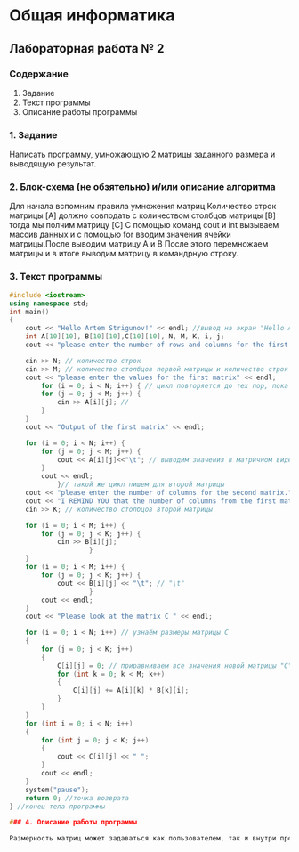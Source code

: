 # Общая информатика

## Лабораторная работа № 2

### Содержание

1. Задание
2. Текст программы
3. Описание работы программы

### 1. Задание

Написать программу, умножающую 2 матрицы заданного размера и выводящую результат.

### 2. Блок-схема (не обзятельно) и/или описание алгоритма
 Для начала вспомним правила умножения матриц Количество строк матрицы [A] должно совподать с количеством столбцов матрицы [B] тогда мы полчим матрицу [C]
С помощью команд cout и int вызываем массив данных и с помощью for вводим значения ячейки матрицы.После выводим матрицу А и В После этого перемножаем матрицы и в итоге выводим матрицу в командрную строку.

### 3. Текст программы

```c++
#include <iostream>
using namespace std;
int main()
{
	cout << "Hello Artem Strigunov!" << endl; //вывод на экран "Hello Artem Strigunov!" и переход на следующую строчку(<endl)
	int A[10][10], B[10][10],C[10][10], N, M, K, i, j;
	cout << "please enter the number of rows and columns for the first matrix" << endl;

	cin >> N; // количество строк 
	cin >> M; // количество столбцов первой матрицы и количество строк второй мтрицы 
	cout << "please enter the values for the first matrix" << endl;
		for (i = 0; i < N; i++) { // цикл повторяется до тех пор, пока условное значение не станет false. 
		for (j = 0; j < M; j++) {
			cin >> A[i][j]; // 
		}
	}
	cout << "Output of the first matrix" << endl;

	for (i = 0; i < N; i++) {
		for (j = 0; j < M; j++) {
			cout << A[i][j]<<"\t"; // выводим значения в матричном виде 
		}
		cout << endl;
			}// такой же цикл пишем для второй матрицы 
	cout << "please enter the number of columns for the second matrix." << endl;
	cout << "I REMIND YOU that the number of columns from the first matrix is equal to the number of rows from the second matrix" << endl;
	cin >> K; // количество столбцов второй матрицы 

	for (i = 0; i < M; i++) {
		for (j = 0; j < K; j++) {
			cin >> B[i][j];
					}
	}
	for (i = 0; i < M; i++) {
		for (j = 0; j < K; j++) {
			cout << B[i][j] << "\t"; // "\t"
					}
		cout << endl;
	}
	cout << "Please look at the matrix C " << endl;

	for (i = 0; i < N; i++) // узнаём размеры матрицы С 
	{
		for (j = 0; j < K; j++)
		{
			C[i][j] = 0; // приравниваем все значения новой матрицы "С" к нулю 
			for (int k = 0; k < M; k++) 
			{
				C[i][j] += A[i][k] * B[k][i];
			}
		}
	}
	for (int i = 0; i < N; i++)
	{
		for (int j = 0; j < K; j++)
		{
			cout << C[i][j] << " ";
		}
		cout << endl;
	}
	system("pause");
	return 0; //точка возврата 
} //конец тела программы 

### 4. Описание работы программы

Размерность матриц может задаваться как пользователем, так и внутри программы, наполнение матриц генерируется случайно. Для выполнения используется только библиотека iostream. Программа написана и протестирована при помощи компилятора Microsoft Visual Studio. 

